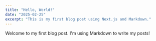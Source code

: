 ```yaml
---
title: "Hello, World!"
date: "2025-02-25"
excerpt: "This is my first blog post using Next.js and Markdown."
---
```


Welcome to my first blog post. I'm using Markdown to write my posts!